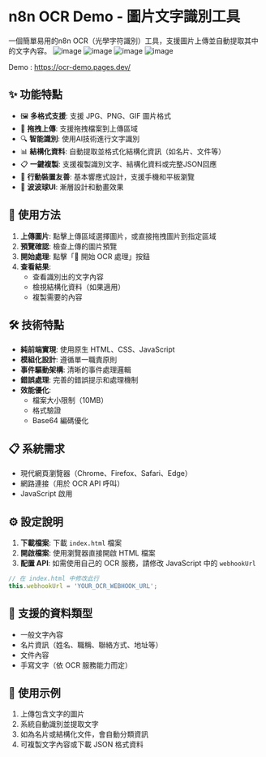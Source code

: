 # n8n OCR Demo - 圖片文字識別工具

一個簡單易用的n8n OCR（光學字符識別）工具，支援圖片上傳並自動提取其中的文字內容。
![image](https://github.com/user-attachments/assets/b7fba2e1-a328-41ae-bbf1-8ea3b3c7c2de)
![image](https://github.com/user-attachments/assets/df1dfa7f-8d9b-43e2-a193-abf297754fd7)
![image](https://github.com/user-attachments/assets/ecc9d14d-e84e-4449-be8f-a92a637885d7)
![image](https://github.com/user-attachments/assets/9959939b-91d6-4806-bb7b-aa1b47d3dae3)

Demo : https://ocr-demo.pages.dev/
## ✨ 功能特點

- 🖼️ **多格式支援**: 支援 JPG、PNG、GIF 圖片格式
- 🎯 **拖拽上傳**: 支援拖拽檔案到上傳區域
- 🔍 **智能識別**: 使用AI技術進行文字識別
- 📊 **結構化資料**: 自動提取並格式化結構化資訊（如名片、文件等）
- 📋 **一鍵複製**: 支援複製識別文字、結構化資料或完整JSON回應
- 📱 **行動裝置友善**: 基本響應式設計，支援手機和平板瀏覽
- 🎨 **波波球UI**: 漸層設計和動畫效果

## 🚀 使用方法

1. **上傳圖片**: 點擊上傳區域選擇圖片，或直接拖拽圖片到指定區域
2. **預覽確認**: 檢查上傳的圖片預覽
3. **開始處理**: 點擊「🚀 開始 OCR 處理」按鈕
4. **查看結果**: 
   - 查看識別出的文字內容
   - 檢視結構化資料（如果適用）
   - 複製需要的內容

## 🛠️ 技術特點

- **純前端實現**: 使用原生 HTML、CSS、JavaScript
- **模組化設計**: 遵循單一職責原則
- **事件驅動架構**: 清晰的事件處理邏輯
- **錯誤處理**: 完善的錯誤提示和處理機制
- **效能優化**: 
  - 檔案大小限制（10MB）
  - 格式驗證
  - Base64 編碼優化

## 📋 系統需求

- 現代網頁瀏覽器（Chrome、Firefox、Safari、Edge）
- 網路連接（用於 OCR API 呼叫）
- JavaScript 啟用

## ⚙️ 設定說明

1. **下載檔案**: 下載 `index.html` 檔案
2. **開啟檔案**: 使用瀏覽器直接開啟 HTML 檔案
3. **配置 API**: 如需使用自己的 OCR 服務，請修改 JavaScript 中的 `webhookUrl`

```javascript
// 在 index.html 中修改此行
this.webhookUrl = 'YOUR_OCR_WEBHOOK_URL';
```


## 🎯 支援的資料類型

- 一般文字內容
- 名片資訊（姓名、職稱、聯絡方式、地址等）
- 文件內容
- 手寫文字（依 OCR 服務能力而定）

## 📸 使用示例

1. 上傳包含文字的圖片
2. 系統自動識別並提取文字
3. 如為名片或結構化文件，會自動分類資訊
4. 可複製文字內容或下載 JSON 格式資料

